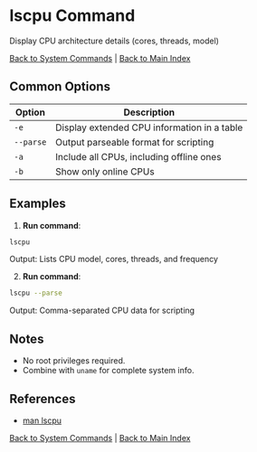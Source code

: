 # lscpu Command

Display CPU architecture details (cores, threads, model)

[Back to System Commands](./index.md) | [Back to Main Index](../../README.md)

## Common Options

| Option | Description |
|--------|-------------|
| `-e` | Display extended CPU information in a table |
| `--parse` | Output parseable format for scripting |
| `-a` | Include all CPUs, including offline ones |
| `-b` | Show only online CPUs |

## Examples
1. **Run command**:
```bash
lscpu
```
Output: Lists CPU model, cores, threads, and frequency

2. **Run command**:
```bash
lscpu --parse
```
Output: Comma-separated CPU data for scripting


## Notes
- No root privileges required.
- Combine with `uname` for complete system info.

## References
- [man lscpu](https://man7.org/linux/man-pages/man1/lscpu.1.html)

[Back to System Commands](../index.md) | [Back to Main Index](../../README.md)